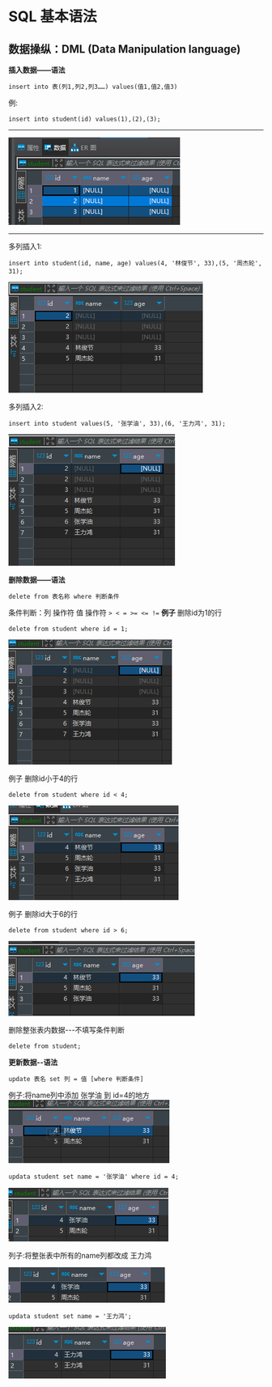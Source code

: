 # SQL 基本语法
## 数据操纵：DML (Data Manipulation language)
**插入数据——语法**
```commandline
insert into 表(列1,列2,列3……) values(值1,值2,值3)
```
例:
```commandline
insert into student(id) values(1),(2),(3);
```
---
![img.png](img.png)<br>

---
多列插入1:
```commandline
insert into student(id, name, age) values(4, '林俊节', 33),(5, '周杰轮', 31);
```
![img_1.png](img_1.png)

多列插入2:
```commandline
insert into student values(5, '张学油', 33),(6, '王力鸿', 31);
```
![img_2.png](img_2.png)


**删除数据——语法**
```commandline
delete from 表名称 where 判断条件
```
条件判断：列 操作符 值
操作符 `> < = >= <= !=`
**例子** 删除id为1的行
```commandline
delete from student where id = 1;
```
![img_3.png](img_3.png)

例子 删除id小于4的行
```commandline
delete from student where id < 4;
```
![img_4.png](img_4.png)

例子 删除id大于6的行
```commandline 
delete from student where id > 6;
```
![img_5.png](img_5.png)

删除整张表内数据---不填写条件判断
```commandline
delete from student;
```
**更新数据--语法**
```commandline
update 表名 set 列 = 值 [where 判断条件]
```
例子:将name列中添加 张学油 到 id=4的地方<br>
![img_6.png](img_6.png)
```commandline
updata student set name = '张学油' where id = 4;
```
![img_7.png](img_7.png)

列子:将整张表中所有的name列都改成 王力鸿

![img_9.png](img_9.png)
```commandline
updata student set name = '王力鸿';
```
![img_10.png](img_10.png)



